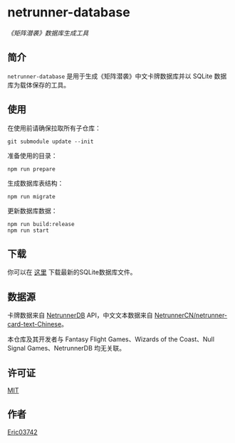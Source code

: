 # netrunner-database

*《矩阵潜袭》数据库生成工具*

## 简介

`netrunner-database` 是用于生成《矩阵潜袭》中文卡牌数据库并以 SQLite 数据库为载体保存的工具。

## 使用

在使用前请确保拉取所有子仓库：

```shell
git submodule update --init
```

准备使用的目录：

```shell
npm run prepare
```

生成数据库表结构：

```shell
npm run migrate
```

更新数据库数据：

```shell
npm run build:release
npm run start
```

## 下载

你可以在 [这里](https://github.com/eric03742/netrunner-database/releases/latest/download/netrunner.sqlite) 下载最新的SQLite数据库文件。

## 数据源

卡牌数据来自 [NetrunnerDB](https://netrunnerdb.com/) API，中文文本数据来自 [NetrunnerCN/netrunner-card-text-Chinese](https://github.com/NetrunnerCN/netrunner-card-text-Chinese)。

本仓库及其开发者与 Fantasy Flight Games、Wizards of the Coast、Null Signal Games、NetrunnerDB 均无关联。

## 许可证

[MIT](./LICENSE)

## 作者

[Eric03742](https://github.com/eric03742)
